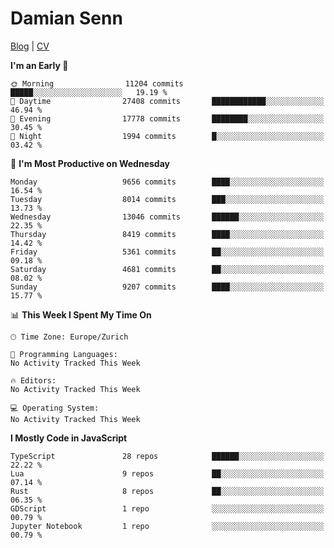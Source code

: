 # Damian Senn

[Blog](https://topaxi.codes/) |
[CV](https://cv.topaxi.ch/)

<!--START_SECTION:waka-->
**I'm an Early 🐤** 

```text
🌞 Morning                11204 commits       █████░░░░░░░░░░░░░░░░░░░░   19.19 % 
🌆 Daytime                27408 commits       ████████████░░░░░░░░░░░░░   46.94 % 
🌃 Evening                17778 commits       ████████░░░░░░░░░░░░░░░░░   30.45 % 
🌙 Night                  1994 commits        █░░░░░░░░░░░░░░░░░░░░░░░░   03.42 % 
```
📅 **I'm Most Productive on Wednesday** 

```text
Monday                   9656 commits        ████░░░░░░░░░░░░░░░░░░░░░   16.54 % 
Tuesday                  8014 commits        ███░░░░░░░░░░░░░░░░░░░░░░   13.73 % 
Wednesday                13046 commits       ██████░░░░░░░░░░░░░░░░░░░   22.35 % 
Thursday                 8419 commits        ████░░░░░░░░░░░░░░░░░░░░░   14.42 % 
Friday                   5361 commits        ██░░░░░░░░░░░░░░░░░░░░░░░   09.18 % 
Saturday                 4681 commits        ██░░░░░░░░░░░░░░░░░░░░░░░   08.02 % 
Sunday                   9207 commits        ████░░░░░░░░░░░░░░░░░░░░░   15.77 % 
```


📊 **This Week I Spent My Time On** 

```text
🕑︎ Time Zone: Europe/Zurich

💬 Programming Languages: 
No Activity Tracked This Week

🔥 Editors: 
No Activity Tracked This Week

💻 Operating System: 
No Activity Tracked This Week
```

**I Mostly Code in JavaScript** 

```text
TypeScript               28 repos            ██████░░░░░░░░░░░░░░░░░░░   22.22 % 
Lua                      9 repos             ██░░░░░░░░░░░░░░░░░░░░░░░   07.14 % 
Rust                     8 repos             ██░░░░░░░░░░░░░░░░░░░░░░░   06.35 % 
GDScript                 1 repo              ░░░░░░░░░░░░░░░░░░░░░░░░░   00.79 % 
Jupyter Notebook         1 repo              ░░░░░░░░░░░░░░░░░░░░░░░░░   00.79 % 
```




<!--END_SECTION:waka-->

